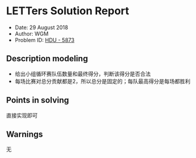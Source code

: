 # LETTers Solution Report

- Date: 29 August 2018
- Author: WGM
- Problem ID: [HDU - 5873](http://acm.hdu.edu.cn/showproblem.php?pid=5873)

## Description modeling

- 给出小组循环赛队伍数量和最终得分，判断该得分是否合法
- 每场比赛对总分贡献都是2，所以总分是固定的；每队最高得分是每场都胜利

## Points in solving

直接实现即可

## Warnings

无
